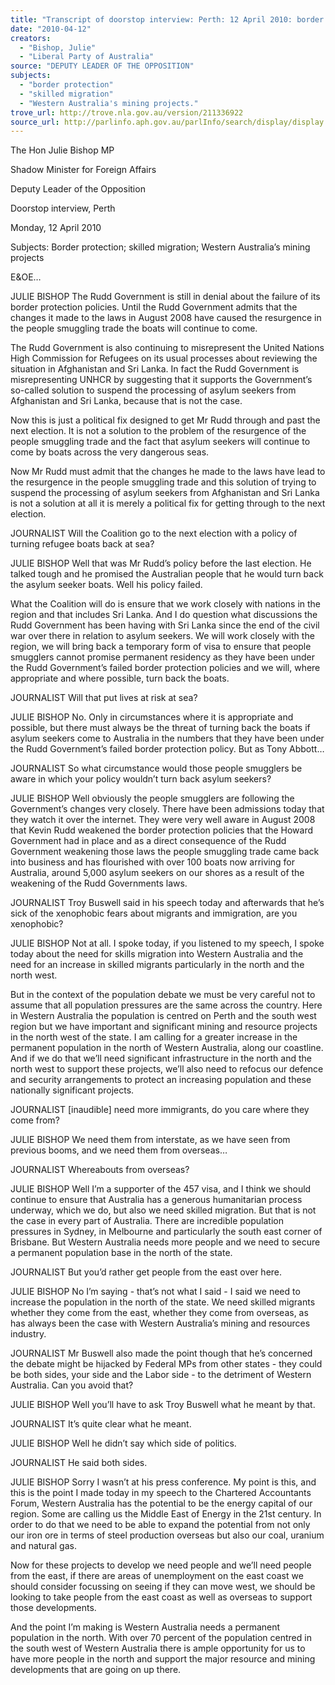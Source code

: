 ```yaml
---
title: "Transcript of doorstop interview: Perth: 12 April 2010: border protection; skilled migration; Western Australia's mining projects."
date: "2010-04-12"
creators:
  - "Bishop, Julie"
  - "Liberal Party of Australia"
source: "DEPUTY LEADER OF THE OPPOSITION"
subjects:
  - "border protection"
  - "skilled migration"
  - "Western Australia's mining projects."
trove_url: http://trove.nla.gov.au/version/211336922
source_url: http://parlinfo.aph.gov.au/parlInfo/search/display/display.w3p;query=Id%3A%22media/pressrel/IORW6%22
---
```


 The Hon Julie Bishop MP

 Shadow Minister for Foreign Affairs

 Deputy Leader of the Opposition

 Doorstop interview, Perth

 Monday, 12 April 2010

 Subjects: Border protection; skilled migration; Western Australia’s mining projects

 E&OE…

 JULIE BISHOP The Rudd Government is still in denial about the failure of its border protection policies. Until the Rudd Government admits that the changes it made to the laws in August 2008 have caused the resurgence in the people smuggling trade the boats will continue to come.

 The Rudd Government is also continuing to misrepresent the United Nations High Commission for Refugees on its usual processes about reviewing the situation in Afghanistan and Sri Lanka. In fact the Rudd Government is misrepresenting UNHCR by suggesting that it supports the Government’s so-called solution to suspend the processing of asylum seekers from Afghanistan and Sri Lanka, because that is not the case.

 Now this is just a political fix designed to get Mr Rudd through and past the next election. It is not a solution to the problem of the resurgence of the people smuggling trade and the fact that asylum seekers will continue to come by boats across the very dangerous seas.

 Now Mr Rudd must admit that the changes he made to the laws have lead to the resurgence in the people smuggling trade and this solution of trying to suspend the processing of asylum seekers from Afghanistan and Sri Lanka is not a solution at all it is merely a political fix for getting through to the next election.

 JOURNALIST Will the Coalition go to the next election with a policy of turning refugee boats back at sea?

 JULIE BISHOP Well that was Mr Rudd’s policy before the last election. He talked tough and he promised the Australian people that he would turn back the asylum seeker boats. Well his policy failed.

 What the Coalition will do is ensure that we work closely with nations in the region and that includes Sri Lanka. And I do question what discussions the Rudd Government has been having with Sri Lanka since the end of the civil war over there in relation to asylum seekers. We will work closely with the region, we will bring back a temporary form of visa to ensure that people smugglers cannot promise permanent residency as they have been under the Rudd Government’s failed border protection policies and we will, where appropriate and where possible, turn back the boats.

 JOURNALIST Will that put lives at risk at sea?

 JULIE BISHOP No. Only in circumstances where it is appropriate and possible, but there must always be the threat of turning back the boats if asylum seekers come to Australia in the numbers that they have been under the Rudd Government’s failed border protection policy. But as Tony Abbott…

 JOURNALIST So what circumstance would those people smugglers be aware in which your policy wouldn’t turn back asylum seekers?

 JULIE BISHOP Well obviously the people smugglers are following the Government’s changes very closely. There have been admissions today that they watch it over the internet. They were very well aware in August 2008 that Kevin Rudd weakened the border protection policies that the Howard Government had in place and as a direct consequence of the Rudd Government weakening those laws the people smuggling trade came back into business and has flourished with over 100 boats now arriving for Australia, around 5,000 asylum seekers on our shores as a result of the weakening of the Rudd Governments laws.

 JOURNALIST Troy Buswell said in his speech today and afterwards that he’s sick of the xenophobic fears about migrants and immigration, are you xenophobic?

 JULIE BISHOP Not at all. I spoke today, if you listened to my speech, I spoke today about the need for skills migration into Western Australia and the need for an increase in skilled migrants particularly in the north and the north west.

 But in the context of the population debate we must be very careful not to assume that all population pressures are the same across the country. Here in Western Australia the population is centred on Perth and the south west region but we have important and significant mining and resource projects in the north west of the state. I am calling for a greater increase in the permanent population in the north of Western Australia, along our coastline. And if we do that we’ll need significant infrastructure in the north and the north west to support these projects, we’ll also need to refocus our defence and security arrangements to protect an increasing population and these nationally significant projects.

 JOURNALIST [inaudible] need more immigrants, do you care where they come from?

 JULIE BISHOP We need them from interstate, as we have seen from previous booms, and we need them from overseas…

 JOURNALIST Whereabouts from overseas?

 JULIE BISHOP Well I’m a supporter of the 457 visa, and I think we should continue to ensure that Australia has a generous humanitarian process underway, which we do, but also we need skilled migration. But that is not the case in every part of Australia. There are incredible population pressures in Sydney, in Melbourne and particularly the south east corner of Brisbane. But Western Australia needs more people and we need to secure a permanent population base in the north of the state.

 JOURNALIST But you’d rather get people from the east over here.

 JULIE BISHOP No I’m saying - that’s not what I said - I said we need to increase the population in the north of the state. We need skilled migrants whether they come from the east, whether they come from overseas, as has always been the case with Western Australia’s mining and resources industry.

 JOURNALIST Mr Buswell also made the point though that he’s concerned the debate might be hijacked by Federal MPs from other states - they could be both sides, your side and the Labor side - to the detriment of Western Australia. Can you avoid that?

 JULIE BISHOP Well you’ll have to ask Troy Buswell what he meant by that.

 JOURNALIST It’s quite clear what he meant.

 JULIE BISHOP Well he didn’t say which side of politics.

 JOURNALIST He said both sides.

 JULIE BISHOP Sorry I wasn’t at his press conference. My point is this, and this is the point I made today in my speech to the Chartered Accountants Forum, Western Australia has the potential to be the energy capital of our region. Some are calling us the Middle East of Energy in the 21st century. In order to do that we need to be able to expand the potential from not only our iron ore in terms of steel production overseas but also our coal, uranium and natural gas.

 Now for these projects to develop we need people and we’ll need people from the east, if there are areas of unemployment on the east coast we should consider focussing on seeing if they can move west, we should be looking to take people from the east coast as well as overseas to support those developments.

 And the point I’m making is Western Australia needs a permanent population in the north. With over 70 percent of the population centred in the south west of Western Australia there is ample opportunity for us to have more people in the north and support the major resource and mining developments that are going on up there.

